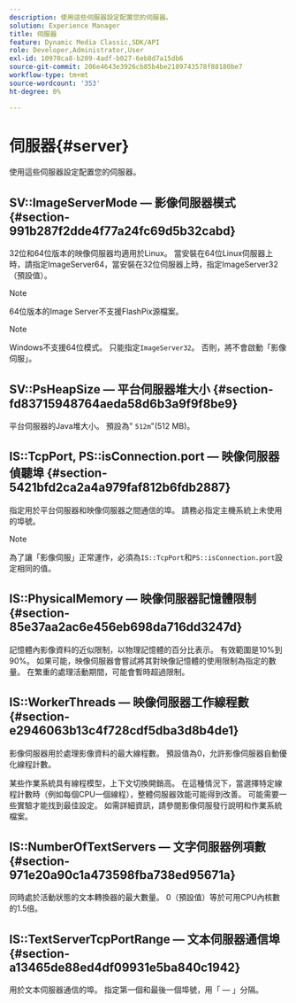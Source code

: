 ```yaml
---
description: 使用這些伺服器設定配置您的伺服器。
solution: Experience Manager
title: 伺服器
feature: Dynamic Media Classic,SDK/API
role: Developer,Administrator,User
exl-id: 10970ca8-b209-4adf-b027-6eb8d7a15db6
source-git-commit: 206e4643e3926cb85b4be2189743578f88180be7
workflow-type: tm+mt
source-wordcount: '353'
ht-degree: 0%

---
```


# 伺服器{#server}

使用這些伺服器設定配置您的伺服器。

## SV::ImageServerMode — 影像伺服器模式 {#section-991b287f2dde4f77a24fc69d5b32cabd}

32位和64位版本的映像伺服器均適用於Linux。 當安裝在64位Linux伺服器上時，請指定ImageServer64，當安裝在32位伺服器上時，指定ImageServer32（預設值）。

>[!NOTE]
>
>64位版本的Image Server不支援FlashPix源檔案。

>[!NOTE]
>
>Windows不支援64位模式。 只能指定`ImageServer32`。 否則，將不會啟動「影像伺服」。

## SV::PsHeapSize — 平台伺服器堆大小 {#section-fd83715948764aeda58d6b3a9f9f8be9}

平台伺服器的Java堆大小。 預設為&quot; `512m`&quot;(512 MB)。

## IS::TcpPort, PS::isConnection.port — 映像伺服器偵聽埠 {#section-5421bfd2ca2a4a979faf812b6fdb2887}

指定用於平台伺服器和映像伺服器之間通信的埠。 請務必指定主機系統上未使用的埠號。

>[!NOTE]
>
>為了讓「影像伺服」正常運作，必須為`IS::TcpPort`和`PS::isConnection.port`設定相同的值。

## IS::PhysicalMemory — 映像伺服器記憶體限制 {#section-85e37aa2ac6e456eb698da716dd3247d}

記憶體內影像資料的近似限制，以物理記憶體的百分比表示。 有效範圍是10%到90%。 如果可能，映像伺服器會嘗試將其對映像記憶體的使用限制為指定的數量。 在繁重的處理活動期間，可能會暫時超過限制。

## IS::WorkerThreads — 映像伺服器工作線程數 {#section-e2946063b13c4f728cdf5dba3d8b4de1}

影像伺服器用於處理影像資料的最大線程數。 預設值為0，允許影像伺服器自動優化線程計數。

某些作業系統具有線程模型，上下文切換開銷高。 在這種情況下，當選擇特定線程計數時（例如每個CPU一個線程），整體伺服器效能可能得到改善。 可能需要一些實驗才能找到最佳設定。 如需詳細資訊，請參閱影像伺服發行說明和作業系統檔案。

## IS::NumberOfTextServers — 文字伺服器例項數 {#section-971e20a90c1a473598fba738ed95671a}

同時處於活動狀態的文本轉換器的最大數量。 0（預設值）等於可用CPU內核數的1.5倍。

## IS::TextServerTcpPortRange — 文本伺服器通信埠 {#section-a13465de88ed4df09931e5ba840c1942}

用於文本伺服器通信的埠。 指定第一個和最後一個埠號，用「 — 」分隔。
